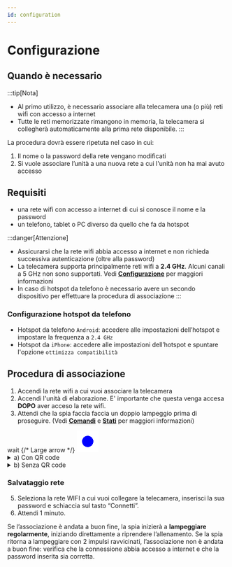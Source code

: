 ```yaml
---
id: configuration
---
```


# Configurazione

## Quando è necessario
:::tip[Nota]
- Al primo utilizzo, è necessario associare alla telecamera una (o più) reti wifi con accesso a internet
- Tutte le reti memorizzate rimangono in memoria, la telecamera si collegherà automaticamente alla prima rete disponibile.
:::

La procedura dovrà essere ripetuta nel caso in cui:

1. Il nome o la password della rete vengano modificati
2. Si vuole associare l’unità a una nuova rete a cui l'unità non ha mai avuto accesso

## Requisiti

- una rete wifi con accesso a internet di cui si conosce il nome e la password
- un telefono, tablet o PC diverso da quello che fa da hotspot

:::danger[Attenzione]
- Assicurarsi che la rete wifi abbia accesso a internet e non richieda successiva autenticazione (oltre alla password)
- La telecamera supporta principalmente reti wifi a **2.4 GHz**. Alcuni canali a 5 GHz non sono supportati. Vedi [**Configurazione**](#configurazione-hotspot-da-telefono) per maggiori informazioni
- In caso di hotspot da telefono è necessario avere un secondo dispositivo per effettuare la procedura di associazione
:::

### Configurazione hotspot da telefono
- Hotspot da telefono `Android`: accedere alle impostazioni dell’hotspot e impostare la frequenza a `2.4 GHz`
- Hotspot da `iPhone`: accedere alle impostazioni dell’hotspot e spuntare l'opzione `ottimizza compatibilità`

## Procedura di associazione

1. Accendi la rete wifi a cui vuoi associare la telecamera
2. Accendi l'unità di elaborazione. E' importante che questa venga accesa **DOPO** aver acceso la rete wifi.
3. Attendi che la spia faccia faccia un doppio lampeggio prima di proseguire.
   (Vedi [**Comandi**](before-starting#comandi) e [**Stati**](before-starting#stati) per maggiori informazioni)
<div style={{ display: 'flex', alignItems: 'center', justifyContent: 'center' }}>
  <span style={{ fontSize: '20px'}}>wait</span> {/* Large arrow */}
  <img src="/img/blink2_400ms_50_1000ms.gif" alt="lampeggio_doppio" style={{ width: '80px' }} />
</div>

<details>
  <summary>a) Con QR code</summary>
  
3. Inquadra il primo QR code per connetterti alla rete TwinPlay

   <img src="/img/QR_wifi.png" alt="qr_wifi" width="150" />

4. Inquadra il secondo QR code per essere reindirizzato alla pagina di configurazione TwinPlay

   <img src="/img/QR_link.png" alt="qr_link" width="150" />
</details>

<details>
  <summary>b) Senza QR code</summary>

```
Rete:       TwinPlay 
Password:   TwinPlayCamera 
```

3. Collegati alla rete

4. Apri il browser (Chrome, Safari, etc.) e vai alla pagina **http://192.168.4.1:5000**, si aprirà la pagina di configurazione TwinPlay.
</details>

### Salvataggio rete

5. Seleziona la rete WIFI a cui vuoi collegare la telecamera, inserisci la sua password e schiaccia sul tasto “Connetti”.
6. Attendi 1 minuto.

Se l’associazione è andata a buon fine, la spia inizierà a **lampeggiare regolarmente**, iniziando direttamente a riprendere l’allenamento. Se la spia ritorna a lampeggiare con 2 impulsi ravvicinati, l’associazione non è andata a buon fine: verifica che la connessione abbia accesso a internet e che la password inserita sia corretta.
